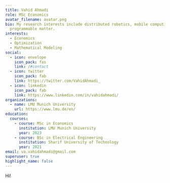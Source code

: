 ```yaml
---
title: Vahid Ahmadi
role: MSc Economics
avatar_filename: avatar.png
bio: My research interests include distributed robotics, mobile computing and
  programmable matter.
interests:
  - Economics
  - Optimization
  - Mathematical Modeling
social:
  - icon: envelope
    icon_pack: fas
    link: /#contact
  - icon: twitter
    icon_pack: fab
    link: https://twitter.com/VahidAhmadi_
  - icon: linkedin
    icon_pack: fab
    link: https://www.linkedin.com/in/vahidahmadi/
organizations:
  - name: LMU Munich University
    url: https://www.lmu.de/en/
education:
  courses:
    - course: MSc in Economics
      institution: LMU Munich University
      year: 2023
    - course: BSc in Electrical Engineering
      institution: Sharif University of Technology
      year: 2021
email: va.vahidahmadi@gmail.com
superuser: true
highlight_name: false
---
```

Hi!